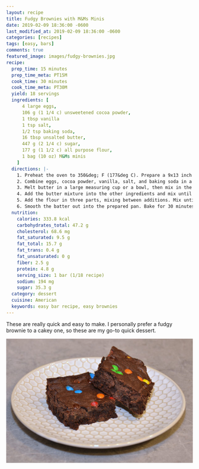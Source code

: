 ```yaml
---
layout: recipe
title: Fudgy Brownies with M&Ms Minis
date: 2019-02-09 18:36:00 -0600
last_modified_at: 2019-02-09 18:36:00 -0600
categories: [recipes]
tags: [easy, bars]
comments: true
featured_image: images/fudgy-brownies.jpg
recipe:
  prep_time: 15 minutes
  prep_time_meta: PT15M
  cook_time: 30 minutes
  cook_time_meta: PT30M
  yield: 18 servings
  ingredients: [
      4 large eggs,
      106 g (1 1/4 c) unsweetened cocoa powder,
      1 tbsp vanilla
      1 tsp salt,
      1/2 tsp baking soda,
      16 tbsp unsalted butter,
      447 g (2 1/4 c) sugar,
      177 g (1 1/2 c) all purpose flour,
      1 bag (10 oz) M&Ms minis
    ]
  directions: |-
    1. Preheat the oven to 350&deg; F (177&deg C). Prepare a 9x13 inch pan with baking grease.
    2. Combine eggs, cocoa powder, vanilla, salt, and baking soda in a medium bowl. Beat at a medium speed with a hand mixer until smooth. The batter will be very thick.
    3. Melt butter in a large measuring cup or a bowl, then mix in the sugar with the butter until incorporated. Heating the mixture a second time in the microwave and then stirring will help the sugar dissolve into the butter.
    4. Add the butter mixture into the other ingredients and mix until smooth.
    5. Add the flour in three parts, mixing between additions. Mix until blended but try to minimize the amount of mixing for a fudgier brownie.
    6. Smooth the batter out into the prepared pan. Bake for 30 minutes, or until a toothpick inserted into the brownies comes out clean. Cool before cutting and serving.
  nutrition:
    calories: 333.8 kcal
    carbohydrates_total: 47.2 g
    cholesterol: 68.6 mg
    fat_saturated: 9.5 g
    fat_total: 15.7 g
    fat_trans: 0.4 g
    fat_unsaturated: 0 g
    fiber: 2.5 g
    protein: 4.8 g
    serving_size: 1 bar (1/18 recipe)
    sodium: 194 mg
    sugar: 35.3 g
  category: dessert
  cuisine: American
  keywords: easy bar recipe, easy brownies
---
```

These are really quick and easy to make. I personally prefer a fudgy brownie to a cakey one, so these are my go-to quick dessert.

![Fudgy m&m brownies](/images/fudgy-brownies.jpg)
